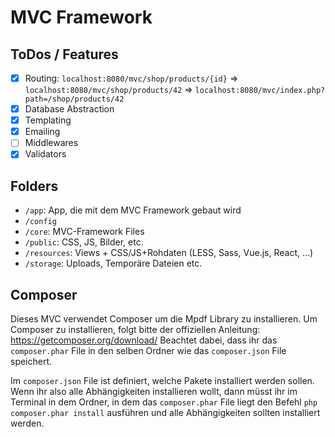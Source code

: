 # MVC Framework

## ToDos / Features

+ [x] Routing: `localhost:8080/mvc/shop/products/{id}` => `localhost:8080/mvc/shop/products/42` => `localhost:8080/mvc/index.php?path=/shop/products/42`
+ [x] Database Abstraction
+ [x] Templating
+ [x] Emailing
+ [ ] Middlewares
+ [x] Validators

## Folders

+ `/app`: App, die mit dem MVC Framework gebaut wird
+ `/config`
+ `/core`: MVC-Framework Files
+ `/public`: CSS, JS, Bilder, etc.
+ `/resources`: Views + CSS/JS+Rohdaten (LESS, Sass, Vue.js, React, ...)
+ `/storage`: Uploads, Temporäre Dateien etc.

## Composer

Dieses MVC verwendet Composer um die Mpdf Library zu installieren. Um Composer zu installieren, folgt bitte der offiziellen Anleitung: https://getcomposer.org/download/
Beachtet dabei, dass ihr das `composer.phar` File in den selben Ordner wie das `composer.json` File speichert.

Im `composer.json` File ist definiert, welche Pakete installiert werden sollen. Wenn ihr also alle Abhängigkeiten installieren wollt, dann müsst ihr im Terminal in dem Ordner, in dem das `composer.phar` File liegt den Befehl `php composer.phar install` ausführen und alle Abhängigkeiten sollten installiert werden.

